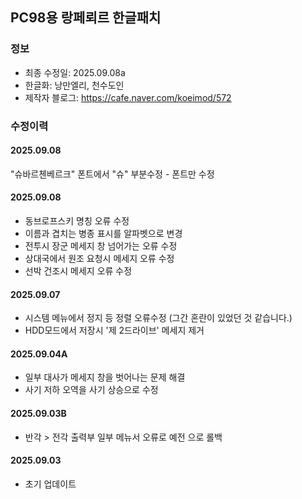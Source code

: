 ## PC98용 랑페뢰르 한글패치
### 정보
* 최종 수정일: 2025.09.08a
* 한글화: 낭만엘리, 천수도인
* 제작자 블로그: https://cafe.naver.com/koeimod/572

### 수정이력
#### 2025.09.08
"슈바르첸베르크" 폰트에서 "슈" 부분수정 -  폰트만 수정
#### 2025.09.08
* 동브로프스키 명칭 오류 수정
* 이름과 겹치는 병종 표시를 알파벳으로 변경
* 전투시 장군 메세지 창 넘어가는 오류 수정
* 상대국에서 원조 요청시 메세지 오류 수정
* 선박 건조시 메세지 오류 수정
#### 2025.09.07
* 시스템 메뉴에서 정지 등 정렬 오류수정 (그간 혼란이 있었던 것 같습니다.)
* HDD모드에서 저장시 '제 2드라이브' 메세지 제거
#### 2025.09.04A
* 일부 대사가 메세지 창을 벗어나는 문제 해결
* 사기 저하 오역을 사기 상승으로 수정
#### 2025.09.03B
* 반각 > 전각 출력부 일부 메뉴서 오류로 예전 으로 롤백
#### 2025.09.03
* 초기 업데이트